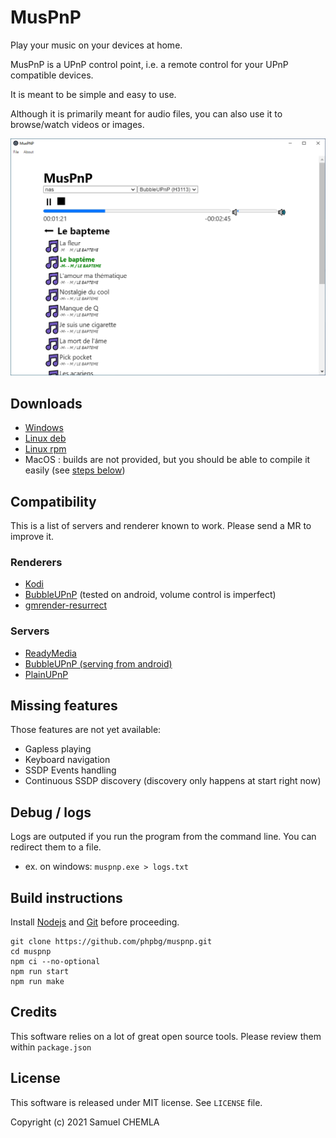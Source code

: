 # MusPnP

Play your music on your devices at home.

MusPnP is a UPnP control point, i.e. a remote control for your UPnP compatible devices.

It is meant to be simple and easy to use.

Although it is primarily meant for audio files, you can also use it to browse/watch videos or images. 

![](screenshot.png)

## Downloads
* [Windows](https://github.com/phpbg/muspnp/releases/download/1.0.0-rc1/muspnp-1.0.0-rc1.Setup.exe)
* [Linux deb](https://github.com/phpbg/muspnp/releases/download/1.0.0-rc1/muspnp_1.0.0-rc1_amd64.deb)
* [Linux rpm](https://github.com/phpbg/muspnp/releases/download/1.0.0-rc1/muspnp-1.0.0.rc1-1.x86_64.rpm)
* MacOS : builds are not provided, but you should be able to compile it easily (see [steps below](#build-instructions))

## Compatibility

This is a list of servers and renderer known to work. Please send a MR to improve it.

### Renderers
* [Kodi](https://kodi.tv/)
* [BubbleUPnP](https://play.google.com/store/apps/details?id=com.bubblesoft.android.bubbleupnp) (tested on android, volume control is imperfect)
* [gmrender-resurrect](https://github.com/hzeller/gmrender-resurrect)

### Servers
* [ReadyMedia](https://sourceforge.net/projects/minidlna/)
* [BubbleUPnP (serving from android)](https://play.google.com/store/apps/details?id=com.bubblesoft.android.bubbleupnp)
* [PlainUPnP](https://github.com/m3sv/PlainUPnP)

## Missing features
Those features are not yet available:
* Gapless playing
* Keyboard navigation
* SSDP Events handling
* Continuous SSDP discovery (discovery only happens at start right now)

## Debug / logs
Logs are outputed if you run the program from the command line. You can redirect them to a file.
* ex. on windows: `muspnp.exe > logs.txt`

## Build instructions
Install [Nodejs](https://nodejs.org) and [Git](https://git-scm.com/) before proceeding.
```
git clone https://github.com/phpbg/muspnp.git
cd muspnp
npm ci --no-optional
npm run start
npm run make
```

## Credits
This software relies on a lot of great open source tools. Please review them within `package.json` 

## License
This software is released under MIT license. See `LICENSE` file.

Copyright (c) 2021 Samuel CHEMLA